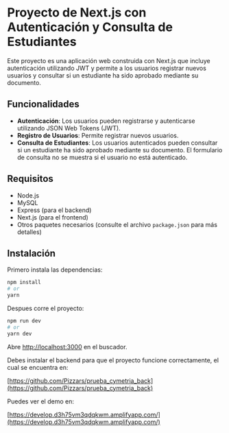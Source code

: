 # Proyecto de Next.js con Autenticación y Consulta de Estudiantes

Este proyecto es una aplicación web construida con Next.js que incluye autenticación utilizando JWT y permite a los usuarios registrar nuevos usuarios y consultar si un estudiante ha sido aprobado mediante su documento.

## Funcionalidades

- **Autenticación**: Los usuarios pueden registrarse y autenticarse utilizando JSON Web Tokens (JWT).
- **Registro de Usuarios**: Permite registrar nuevos usuarios.
- **Consulta de Estudiantes**: Los usuarios autenticados pueden consultar si un estudiante ha sido aprobado mediante su documento. El formulario de consulta no se muestra si el usuario no está autenticado.

## Requisitos

- Node.js
- MySQL
- Express (para el backend)
- Next.js (para el frontend)
- Otros paquetes necesarios (consulte el archivo `package.json` para más detalles)

## Instalación

Primero instala las dependencias:

```bash
npm install
# or
yarn
```

Despues corre el proyecto:

```bash
npm run dev
# or
yarn dev
```

Abre [http://localhost:3000](http://localhost:3000) en el buscador.

Debes instalar el backend para que el proyecto funcione correctamente, el cual se encuentra en:

[https://github.com/Pizzars/prueba_cymetria_back](https://github.com/Pizzars/prueba_cymetria_back)

Puedes ver el demo en:

[https://develop.d3h75vm3qdqkwm.amplifyapp.com/](https://develop.d3h75vm3qdqkwm.amplifyapp.com/)
